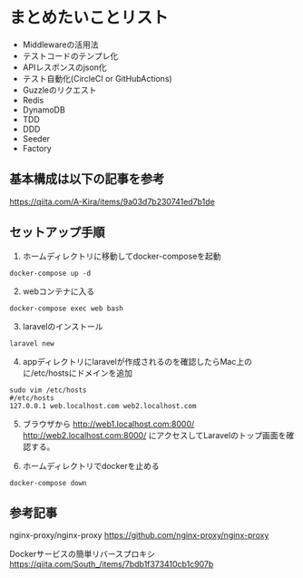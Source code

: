 # まとめたいことリスト
- Middlewareの活用法
- テストコードのテンプレ化
- APIレスポンスのjson化
- テスト自動化(CircleCI or GitHubActions)
- Guzzleのリクエスト
- Redis
- DynamoDB
- TDD
- DDD
- Seeder
- Factory

## 基本構成は以下の記事を参考
https://qiita.com/A-Kira/items/9a03d7b230741ed7b1de

## セットアップ手順

1. ホームディレクトリに移動してdocker-composeを起動

```
docker-compose up -d
```
2. webコンテナに入る

```
docker-compose exec web bash
```
3. laravelのインストール

```
laravel new
```
4. appディレクトリにlaravelが作成されるのを確認したらMac上のに/etc/hostsにドメインを追加
```
sudo vim /etc/hosts
#/etc/hosts 
127.0.0.1 web.localhost.com web2.localhost.com
```
5. ブラウザから http://web1.localhost.com:8000/ http://web2.localhost.com:8000/
にアクセスしてLaravelのトップ画面を確認する。

6. ホームディレクトリでdockerを止める
```
docker-compose down
```

## 参考記事
nginx-proxy/nginx-proxy
https://github.com/nginx-proxy/nginx-proxy

Dockerサービスの簡単リバースプロキシ
https://qiita.com/South_/items/7bdb1f373410cb1c907b
